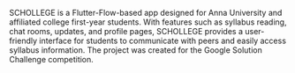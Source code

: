 SCHOLLEGE is a Flutter-Flow-based app designed for Anna University and affiliated college first-year students. With features such as syllabus reading, chat rooms, updates, and profile pages, SCHOLLEGE provides a user-friendly interface for students to communicate with peers and easily access syllabus information. The project was created for the Google Solution Challenge competition.
